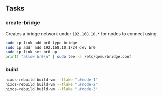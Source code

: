 

## Tasks

### create-bridge

Creates a bridge network under `192.168.10.*` for nodes to connect using.

```bash
sudo ip link add br0 type bridge 
sudo ip addr add 192.168.10.1/24 dev br0
sudo ip link set br0 up
printf "allow br0\n" | sudo tee -a /etc/qemu/bridge.conf
```

### build

```bash
nixos-rebuild build-vm --flake ".#node-1"
nixos-rebuild build-vm --flake ".#node-2"
nixos-rebuild build-vm --flake ".#node-3"
```
